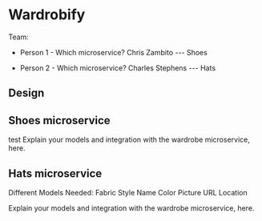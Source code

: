 # Wardrobify

Team:

* Person 1 - Which microservice?
Chris Zambito --- Shoes

* Person 2 - Which microservice?
Charles Stephens --- Hats

## Design

## Shoes microservice
test
Explain your models and integration with the wardrobe
microservice, here.

## Hats microservice

Different Models Needed:
Fabric
Style Name
Color
Picture URL
Location

Explain your models and integration with the wardrobe
microservice, here.
